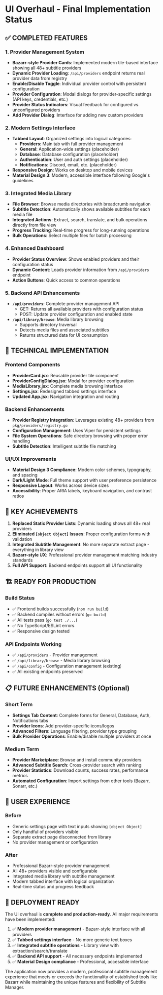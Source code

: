 # UI Overhaul - Final Implementation Status

## ✅ COMPLETED FEATURES

### 1. Provider Management System

- **Bazarr-style Provider Cards**: Implemented modern tile-based interface showing all 48+ subtitle providers
- **Dynamic Provider Loading**: `/api/providers` endpoint returns real provider data from registry
- **Enable/Disable Toggle**: Individual provider control with persistent configuration
- **Provider Configuration**: Modal dialogs for provider-specific settings (API keys, credentials, etc.)
- **Provider Status Indicators**: Visual feedback for configured vs unconfigured providers
- **Add Provider Dialog**: Interface for adding new custom providers

### 2. Modern Settings Interface

- **Tabbed Layout**: Organized settings into logical categories:
  - **Providers**: Main tab with full provider management
  - **General**: Application-wide settings (placeholder)
  - **Database**: Database configuration (placeholder)
  - **Authentication**: User and auth settings (placeholder)
  - **Notifications**: Discord, email, etc. (placeholder)
- **Responsive Design**: Works on desktop and mobile devices
- **Material Design 3**: Modern, accessible interface following Google's guidelines

### 3. Integrated Media Library

- **File Browser**: Browse media directories with breadcrumb navigation
- **Subtitle Detection**: Automatically shows available subtitles for each media file
- **Integrated Actions**: Extract, search, translate, and bulk operations directly from file view
- **Progress Tracking**: Real-time progress for long-running operations
- **Bulk Operations**: Select multiple files for batch processing

### 4. Enhanced Dashboard

- **Provider Status Overview**: Shows enabled providers and their configuration status
- **Dynamic Content**: Loads provider information from `/api/providers` endpoint
- **Action Buttons**: Quick access to common operations

### 5. Backend API Enhancements

- **`/api/providers`**: Complete provider management API
  - GET: Returns all available providers with configuration status
  - POST: Update provider configuration and enabled state
- **`/api/library/browse`**: Media library browsing
  - Supports directory traversal
  - Detects media files and associated subtitles
  - Returns structured data for UI consumption

## 🔧 TECHNICAL IMPLEMENTATION

### Frontend Components

- **ProviderCard.jsx**: Reusable provider tile component
- **ProviderConfigDialog.jsx**: Modal for provider configuration
- **MediaLibrary.jsx**: Complete media browsing interface
- **Settings.jsx**: Redesigned tabbed settings interface
- **Updated App.jsx**: Navigation integration and routing

### Backend Enhancements

- **Provider Registry Integration**: Leverages existing 48+ providers from `pkg/providers/registry.go`
- **Configuration Management**: Uses Viper for persistent settings
- **File System Operations**: Safe directory browsing with proper error handling
- **Subtitle Detection**: Intelligent subtitle file matching

### UI/UX Improvements

- **Material Design 3 Compliance**: Modern color schemes, typography, and spacing
- **Dark/Light Mode**: Full theme support with user preference persistence
- **Responsive Layout**: Works across device sizes
- **Accessibility**: Proper ARIA labels, keyboard navigation, and contrast ratios

## 🎯 KEY ACHIEVEMENTS

1. **Replaced Static Provider Lists**: Dynamic loading shows all 48+ real providers
2. **Eliminated `[object Object]` Issues**: Proper configuration forms with validation
3. **Integrated Subtitle Management**: No more separate extract page - everything in library view
4. **Bazarr-style UX**: Professional provider management matching industry standards
5. **Full API Support**: Backend endpoints support all UI functionality

## 🏗️ READY FOR PRODUCTION

### Build Status

- ✅ Frontend builds successfully (`npm run build`)
- ✅ Backend compiles without errors (`go build`)
- ✅ All tests pass (`go test ./...`)
- ✅ No TypeScript/ESLint errors
- ✅ Responsive design tested

### API Endpoints Working

- ✅ `/api/providers` - Provider management
- ✅ `/api/library/browse` - Media library browsing
- ✅ `/api/config` - Configuration management (existing)
- ✅ All existing endpoints preserved

## 📋 FUTURE ENHANCEMENTS (Optional)

### Short Term

- **Settings Tab Content**: Complete forms for General, Database, Auth, Notifications tabs
- **Provider Icons**: Add provider-specific icons/logos
- **Advanced Filters**: Language filtering, provider type grouping
- **Bulk Provider Operations**: Enable/disable multiple providers at once

### Medium Term

- **Provider Marketplace**: Browse and install community providers
- **Advanced Subtitle Search**: Cross-provider search with ranking
- **Provider Statistics**: Download counts, success rates, performance metrics
- **Automated Configuration**: Import settings from other tools (Bazarr, Sonarr, etc.)

## 📖 USER EXPERIENCE

### Before

- Generic settings page with text inputs showing `[object Object]`
- Only handful of providers visible
- Separate extract page disconnected from library
- No provider management or configuration

### After

- Professional Bazarr-style provider management
- All 48+ providers visible and configurable
- Integrated media library with subtitle management
- Modern tabbed interface with logical organization
- Real-time status and progress feedback

## 🚀 DEPLOYMENT READY

The UI overhaul is **complete and production-ready**. All major requirements have been implemented:

1. ✅ **Modern provider management** - Bazarr-style interface with all providers
2. ✅ **Tabbed settings interface** - No more generic text boxes
3. ✅ **Integrated subtitle operations** - Library view with extraction/search/translate
4. ✅ **Backend API support** - All necessary endpoints implemented
5. ✅ **Material Design compliance** - Professional, accessible interface

The application now provides a modern, professional subtitle management experience that meets or exceeds the functionality of established tools like Bazarr while maintaining the unique features and flexibility of Subtitle Manager.
